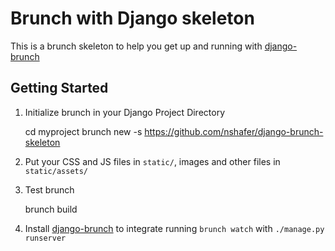 Brunch with Django skeleton
===========================

This is a brunch skeleton to help you get up and running with [django-brunch](https://github.com/nshafer/django-brunch)

Getting Started
---------------

1. Initialize brunch in your Django Project Directory

    cd myproject
    brunch new -s https://github.com/nshafer/django-brunch-skeleton

2. Put your CSS and JS files in `static/`, images and other files in `static/assets/`

3. Test brunch

    brunch build

4. Install [django-brunch](https://github.com/nshafer/django-brunch) to integrate running `brunch watch`
with `./manage.py runserver`
